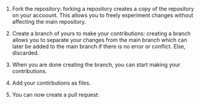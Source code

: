 1. Fork the repository: forking a repository creates a copy of the repository on your accoount. This allows you to freely experiment changes without affecting the main repository.



2. Create a branch of yours to make your contributions: creating a branch allows you to separate your changes from the main branch which can later be added to the main branch if there is no error or conflict. Else, discarded.


3. When you are done creating the branch, you can start making your contributions.

4. Add your contirbutions as files.

5. You can now create a pull request:
